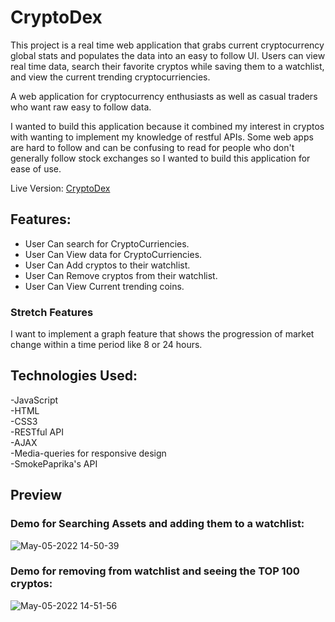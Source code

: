 # CryptoDex

This project is a real time web application that grabs current cryptocurrency global stats and populates the data into an easy to follow UI. Users can view real time data, search their favorite cryptos while saving them to a watchlist, and view the current trending cryptocurriencies.

A web application for cryptocurrency enthusiasts as well as casual traders who want raw easy to follow data.

I wanted to build this application because it combined my interest in cryptos with wanting to implement my knowledge of restful APIs. Some web apps are hard to follow and can be confusing to read for people who don't generally follow stock exchanges so I wanted to build this application for ease of use.


Live Version: [CryptoDex](https://dcatan89.github.io/CryptoDex)

##  Features: 
- User Can search for CryptoCurriencies. 
- User Can View data for CryptoCurriencies.
- User Can Add cryptos to their watchlist. 
- User Can Remove cryptos from their watchlist. 
- User Can View Current trending coins.  

### Stretch Features 
I want to implement a graph feature that shows the progression of market change  within a time period like 8 or 24 hours.

## Technologies Used:
  -JavaScript  
  -HTML  
  -CSS3  
  -RESTful API  
  -AJAX  
  -Media-queries for responsive design  
  -SmokePaprika's API  
  

## Preview

### Demo for Searching Assets and adding them to a watchlist:
![May-05-2022 14-50-39](https://user-images.githubusercontent.com/90487207/167031929-aa0abbc9-d488-4875-8133-6f1861418be6.gif)


### Demo for removing from watchlist and seeing the TOP 100 cryptos:
![May-05-2022 14-51-56](https://user-images.githubusercontent.com/90487207/167031986-a87f356c-26f3-4a53-b68b-1fb53ced59a0.gif)



